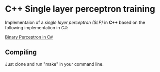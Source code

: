 # C++ Single layer perceptron training
Implementaion of a *single layer perceptron (SLP)* in **C++**
based on the following implementation in *C#*:

[Binary Perceptron in C#][1]


[1]: http://vilipetek.com/2015/02/12/binary-perceptron-in-c/

## Compiling
Just clone and run "make" in your command line.
